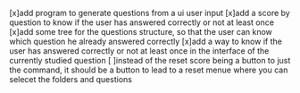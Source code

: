 [x]add program to generate questions from a ui user input
[x]add a score by question to know if the user has answered correctly or not at least once
[x]add some tree for the questions structure, so that the user can know which question he already answered correctly
[x]add a way to know if the user has answered correctly or not at least once in the interface of the currently studied question
[ ]instead of the reset score being a button to just the command, it should be a button to lead to a reset menue where you can selecet the folders and questions

